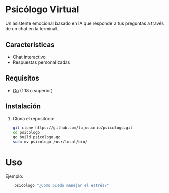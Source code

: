 # Psicólogo Virtual

Un asistente emocional basado en IA que responde a tus preguntas a través de un chat en la terminal.

## Características

- Chat interactivo
- Respuestas personalizadas

## Requisitos

- [Go](https://golang.org/dl/) (1.18 o superior)

## Instalación

1. Clona el repositorio:

   ```bash
   git clone https://github.com/tu_usuario/psicologo.git
   cd psicologo
   go build psicologo.go
   sudo mv psicologo /usr/local/bin/
   ```
# Uso

Ejemplo: 
```bash 
    psicologo "¿Cómo puedo manejar el estrés?"
```
